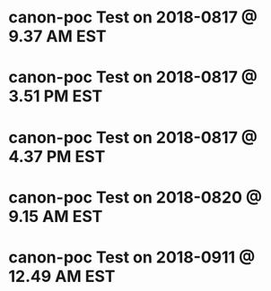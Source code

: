 # canon-poc Test on 2018-0817 @ 9.37 AM EST
# canon-poc Test on 2018-0817 @ 3.51 PM EST
# canon-poc Test on 2018-0817 @ 4.37 PM EST
# canon-poc Test on 2018-0820 @ 9.15 AM EST
# canon-poc Test on 2018-0911 @ 12.49 AM EST
